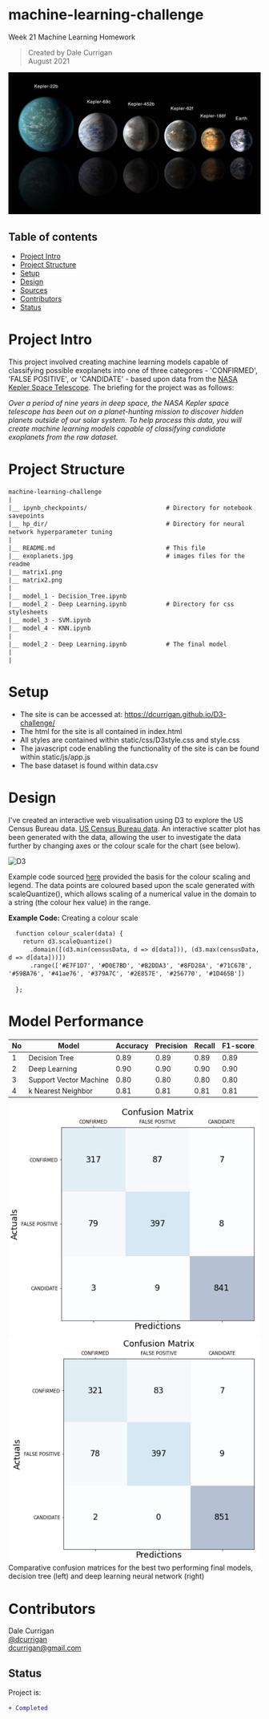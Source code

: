 # machine-learning-challenge
Week 21 Machine Learning Homework

> Created by Dale Currigan  
> August 2021  
  
![ML](/exoplanets.jpg)  

## Table of contents  
* [Project Intro](#Project-Intro)  
* [Project Structure](#Project-Structure)  
* [Setup](#Setup)  
* [Design](#Design) 
* [Sources](#Sources)  
* [Contributors](#Contributors)  
* [Status](#Status)  

# Project Intro
This project involved creating machine learning models capable of classifying possible exoplanets into one of three categores - 'CONFIRMED', 'FALSE POSITIVE', or 'CANDIDATE' - based upon data from the <a href="https://www.kaggle.com/nasa/kepler-exoplanet-search-results">NASA Kepler Space Telescope</a>. The briefing for the project was as follows: 
  
*Over a period of nine years in deep space, the NASA Kepler space telescope has been out on a planet-hunting mission to discover hidden planets outside of our solar system.
To help process this data, you will create machine learning models capable of classifying candidate exoplanets from the raw dataset.*  

  
# Project Structure  
```
machine-learning-challenge   
|  
|__ ipynb_checkpoints/                      # Directory for notebook savepoints
|__ hp_dir/                                 # Directory for neural network hyperparameter tuning  
|
|__ README.md                               # This file
|__ exoplanets.jpg                          # images files for the readme
|__ matrix1.png
|__ matrix2.png
|                           
|__ model_1 - Decision_Tree.ipynb 
|__ model_2 - Deep Learning.ipynb           # Directory for css stylesheets                             
|__ model_3 - SVM.ipynb                               
|__ model_4 - KNN.ipynb                                 
|                                 
|__ model_2 - Deep Learning.ipynb           # The final model
|                             
|   
``` 
  
# Setup 
  
* The site is can be accessed at: https://dcurrigan.github.io/D3-challenge/
* The html for the site is all contained in index.html
* All styles are contained within static/css/D3style.css and style.css
* The javascript code enabling the functionality of the site is can be found within static/js/app.js
* The base dataset is found within data.csv   

# Design 
I've created an interactive web visualisation using D3 to explore the US Census Bureau data. <a href="https://data.census.gov/cedsci/">US Census Bureau data</a>. An interactive scatter plot has been generated with the data, allowing the user to investigate the data further by changing axes or the colour scale for the chart (see below).  
  
![D3](/Images/d3.gif)  
  
  
Example code sourced <a href="https://bl.ocks.org/starcalibre/6cccfa843ed254aa0a0d">here</a> provided the basis for the colour scaling and legend. The data points are coloured based upon the scale generated with scaleQuantize(), which allows scaling of a numerical value in the domain to a string (the colour hex value) in the range.    
  
**Example Code:** Creating a colour scale 
```
  function colour_scaler(data) {
    return d3.scaleQuantize()
      .domain([(d3.min(censusData, d => d[data])), (d3.max(censusData, d => d[data]))])  
      .range(['#E7F1D7', '#D0E7BD', '#B2DDA3', '#8FD28A', '#71C67B', '#59BA76', '#41ae76', '#379A7C', '#2E857E', '#256770', '#1D465B'])

  };
```
  
  
# Model Performance
|No|Model|Accuracy|Precision|Recall|F1-score|
|-|-|-|-|-|-|
|1|Decision Tree                |0.89|0.89|0.89|0.89|
|2|Deep Learning                |0.90|0.90|0.90|0.90|
|3|Support Vector Machine       |0.80|0.80|0.80|0.80|
|4|k Nearest Neighbor           |0.81|0.81|0.81|0.81|  
  
![ML](/matrix1.png)   ![ML](/matrix2.png)   
Comparative confusion matrices for the best two performing final models, decision tree (left) and deep learning neural network (right) 

   
# Contributors  
Dale Currigan  
[@dcurrigan](https://github.com/dcurrigan)  
<dcurrigan@gmail.com>


## Status
Project is: 
````diff 
+ Completed
````


